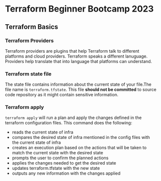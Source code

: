 # Terraform Beginner Bootcamp 2023

## Terraform Basics

### Terraform Providers
Terraform providers are plugins that help Terraform talk to different platforms and cloud providers. Terraform speaks a different lanuguage. Providers help translate that into language that platforms can understand.


### Terraform state file
The state file contains information about the current state of your file.The file name is `terraform.tfstate`. This file **should not be committed** to source code repository as it might contain sensitive information.

### Terraform apply
`terraform apply` will run a plan and apply the changes defined in the terraform configuration files. This command does the following:
 - reads the current state of infra
 - compares the desired state of infra mentioned in the config files with the current state of infra
 - creates an execution plan based on the actions that will be taken to match the current state with the desired state
 - prompts the user to confirm the planned actions
 - applies the changes needed to get the desired state
 - updates terraform.tfstate with the new state
 - outputs any new information with the changes applied



